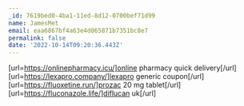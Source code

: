```yaml
---
_id: 7619bed0-4ba1-11ed-8d12-0700bef71d99
name: JamesMet
email: eaa6867bf4a63e4d065871b7351bc8e7
permalink: false
date: '2022-10-14T09:20:36.443Z'
---
```

[url=https://onlinepharmacy.icu/]online pharmacy quick delivery[/url] [url=https://lexapro.company/]lexapro generic coupon[/url] [url=https://fluoxetine.run/]prozac 20 mg tablet[/url] [url=https://fluconazole.life/]diflucan uk[/url]
